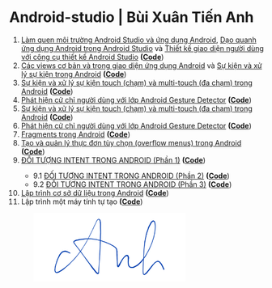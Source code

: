 # Android-studio | Bùi Xuân Tiến Anh
<ol>
<li><a href="https://ngocminhtran.com/2018/06/28/lap-trinh-android-dung-android-studio-3-x/">Làm quen  môi trường Android Studio và ứng dụng Android</a>, <a href="https://ngocminhtran.com/2018/07/11/dao-quanh-ung-dung-android-trong-android-studio-3-x/">Dạo quanh ứng dụng Android trong Android Studio</a> và <a href="https://ngocminhtran.com/2018/08/12/thiet-ke-giao-dien-nguoi-dung-voi-cong-cu-thiet-ke-android-studio-3-x/">Thiết kế giao diện người dùng với công cụ thiết kế Android Studio</a> <b>(<a href="https://github.com/tienanh41113/Thiet-ke-giao-dien-nguoi-dung-voi-android-studio">Code</b></a>)</li>
<li><a href="https://ngocminhtran.com/2018/09/24/cac-views-co-ban-va-trong-giao-dien-ung-dung-android/">Các views cơ bản và trong giao diện ứng dụng Android</a> và <a href="https://ngocminhtran.com/2018/09/24/su-kien-va-xu-ly-su-kien/">Sự kiện và xử lý sự kiện trong Android</a> <b>(<a href="https://github.com/tienanh41113/Cac-view-co-ban-trong-giao-dien-ung-dung-android-studio">Code</b></a>)</li>
<li><a href="https://ngocminhtran.com/2018/10/06/su-kien-va-xu-ly-su-kien-touch-cham-va-multi-touch-da-cham-trong-android/">Sự kiện và xử lý sự kiện touch (chạm) và multi-touch (đa chạm) trong Android</a> <b>(<a href="https://github.com/tienanh41113/Su-kien-va-xu-ly-su-kien-touch-and-multi-touch-trong-android-studio">Code</b></a>)</li>
<li><a href="https://ngocminhtran.com/2018/10/08/phat-hien-cu-chi-nguoi-dung-voi-lop-android-gesture-detector/">Phát hiện cử chỉ người dùng với lớp Android Gesture Detector</a> <b>(<a href="https://github.com/tienanh41113/Phat-hien-cu-chi-nguoi-dung-voi-lop-Android-Gesture-Detector">Code</b></a>)</li>
<li><a href="https://ngocminhtran.com/2018/10/06/su-kien-va-xu-ly-su-kien-touch-cham-va-multi-touch-da-cham-trong-android/">Sự kiện và xử lý sự kiện touch (chạm) và multi-touch (đa chạm) trong Android</a> <b>(<a href="https://github.com/tienanh41113/Su-kien-va-xu-ly-su-kien-touch-and-multi-touch-trong-android-studio">Code</b></a>)</li>
<li><a href="https://ngocminhtran.com/2018/10/08/phat-hien-cu-chi-nguoi-dung-voi-lop-android-gesture-detector/">Phát hiện cử chỉ người dùng với lớp Android Gesture Detector</a> <b>(<a href="https://github.com/tienanh41113/Phat-hien-cu-chi-nguoi-dung-voi-lop-Android-Gesture-Detector">Code</b></a>)</li>
<li><a href="https://ngocminhtran.com/2018/10/17/fragments-trong-android/">Fragments trong Android</a> <b>(<a href="https://github.com/tienanh41113/Fragment-trong-Android-studio">Code</b></a>)</li>
<li><a href="https://ngocminhtran.com/2018/10/27/tao-va-quan-ly-thuc-don-tuy-chon-overflow-menus-trong-android/">Tạo và quản lý thực đơn tùy chọn (overflow menus) trong Android</a> <b>(<a href="https://github.com/tienanh41113/Tao-va-quan-ly-thuc-don-tuy-chon-overflow-menus-trong-Android-">Code</b></a>)</li>
<li><a href="https://ngocminhtran.com/2018/11/05/doi-tuong-intent-trong-android-phan-1/">ĐỐI TƯỢNG INTENT TRONG ANDROID (Phần 1)</a> <b>(<a href="https://github.com/tienanh41113/Doi-tuong-intent-trong-android">Code</b></a>)</li>
<ul>
			<li>9.1 <a href="https://ngocminhtran.com/2018/11/05/doi-tuong-intent-trong-android-phan-2/">ĐỐI TƯỢNG INTENT TRONG ANDROID (Phần 2)</a> <b>(<a href="https://github.com/tienanh41113/Doi-tuong-intent-2">Code</b></a>)</li>
			<li>9.2 <a href="https://ngocminhtran.com/2018/11/05/doi-tuong-intent-trong-android-phan-3/">ĐỐI TƯỢNG INTENT TRONG ANDROID (Phần 3)</a> <b>(<a href="https://github.com/tienanh41113/Doi-tuong-intent-3">Code</b></a>)</li>
</ul>
<li><a href="https://ngocminhtran.com/2018/11/14/lap-trinh-co-so-du-lieu-trong-android-phan-1//">Lập trình cơ sở dữ liệu trong Android</a> <b>(<a href="https://github.com/tienanh41113/Lap-tring-co-so-du-lieu-trong-android">Code</b></a>)</li>
<li>Lập trình một máy tính tự tạo <b>(<a href="https://github.com/tienanh41113/May-tinh">Code</b></a>)</li>
<ol>
<img src="https://github.com/tienanh41113/Chuky/blob/master/Anh.png?raw=true" width="300">
